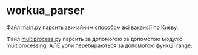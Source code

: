 # workua_parser
Файл [main.py](https://github.com/vovauadanel/workua_parser/blob/main/main.py) парсить звичайним способом всі вакансії по Києву.

Файл [multiprocess.py](https://github.com/vovauadanel/workua_parser/blob/main/multiprocess.py) парсить за допомогою за допомогою модулю multiprocessing, АЛЕ урли перебираються за допомогою функції range.
